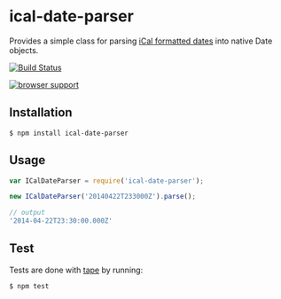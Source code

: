 # ical-date-parser

Provides a simple class for parsing [iCal formatted dates](http://www.kanzaki.com/docs/ical/dateTime.html) into native Date objects.

[![Build Status](https://travis-ci.org/zakangelle/ical-date-parser.png?branch=master)](https://travis-ci.org/zakangelle/ical-date-parser)

[![browser support](https://ci.testling.com/zakangelle/ical-date-parser.png)
](https://ci.testling.com/zakangelle/ical-date-parser)

## Installation

```
$ npm install ical-date-parser
```

## Usage

```js
var ICalDateParser = require('ical-date-parser');

new ICalDateParser('20140422T233000Z').parse();

// output
'2014-04-22T23:30:00.000Z'
```

## Test

Tests are done with [tape](https://github.com/substack/tape) by running:

```
$ npm test
```
